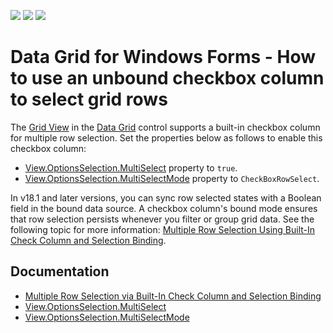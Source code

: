 <!-- default badges list -->
![](https://img.shields.io/endpoint?url=https://codecentral.devexpress.com/api/v1/VersionRange/128632187/18.1.3%2B)
[![](https://img.shields.io/badge/Open_in_DevExpress_Support_Center-FF7200?style=flat-square&logo=DevExpress&logoColor=white)](https://supportcenter.devexpress.com/ticket/details/E990)
[![](https://img.shields.io/badge/📖_How_to_use_DevExpress_Examples-e9f6fc?style=flat-square)](https://docs.devexpress.com/GeneralInformation/403183)
<!-- default badges end -->

# Data Grid for Windows Forms - How to use an unbound checkbox column to select grid rows

The [Grid View](https://docs.devexpress.com/WindowsForms/3464/controls-and-libraries/data-grid/views/grid-view) in the [Data Grid](https://docs.devexpress.com/WindowsForms/3455/controls-and-libraries/data-grid) control supports a built-in checkbox column for multiple row selection. 
Set the properties below as follows to enable this checkbox column:
- [View.OptionsSelection.MultiSelect](https://docs.devexpress.com/WindowsForms/DevExpress.XtraGrid.Views.Base.ColumnViewOptionsSelection.MultiSelect) property to `true`.
- [View.OptionsSelection.MultiSelectMode](https://docs.devexpress.com/WindowsForms/DevExpress.XtraGrid.Views.Grid.GridOptionsSelection.MultiSelectMode) property to `CheckBoxRowSelect`.

In v18.1 and later versions, you can sync row selected states with a Boolean field in the bound data source. A checkbox column's bound mode ensures that row selection persists whenever you filter or group grid data. See the following topic for more information: [Multiple Row Selection Using Built-In Check Column and Selection Binding](https://docs.devexpress.com/WindowsForms/16439/controls-and-libraries/data-grid/focus-and-selection-handling/multiple-row-selection-via-built-in-check-column-and-selection-binding).

## Documentation
- [Multiple Row Selection via Built-In Check Column and Selection Binding](https://docs.devexpress.com/WindowsForms/16439/controls-and-libraries/data-grid/focus-and-selection-handling/multiple-row-selection-via-built-in-check-column-and-selection-binding)
- [View.OptionsSelection.MultiSelect](https://docs.devexpress.com/WindowsForms/DevExpress.XtraGrid.Views.Base.ColumnViewOptionsSelection.MultiSelect)
- [View.OptionsSelection.MultiSelectMode](https://docs.devexpress.com/WindowsForms/DevExpress.XtraGrid.Views.Grid.GridOptionsSelection.MultiSelectMode)
